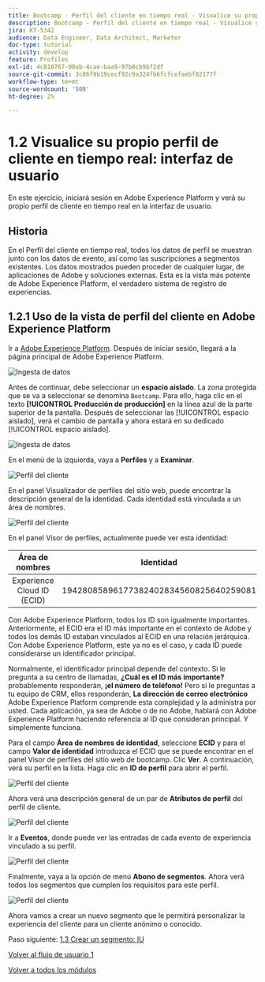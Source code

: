 ```yaml
---
title: Bootcamp - Perfil del cliente en tiempo real - Visualice su propio perfil del cliente en tiempo real - IU
description: Bootcamp - Perfil del cliente en tiempo real - Visualice su propio perfil del cliente en tiempo real - IU
jira: KT-5342
audience: Data Engineer, Data Architect, Marketer
doc-type: tutorial
activity: develop
feature: Profiles
exl-id: 4c810767-00ab-4cae-baa9-97b0cb9bf2df
source-git-commit: 3c86f9b19cecf92c9a324fb6fcfcefaebf82177f
workflow-type: tm+mt
source-wordcount: '508'
ht-degree: 2%

---
```


# 1.2 Visualice su propio perfil de cliente en tiempo real: interfaz de usuario

En este ejercicio, iniciará sesión en Adobe Experience Platform y verá su propio perfil de cliente en tiempo real en la interfaz de usuario.

## Historia

En el Perfil del cliente en tiempo real, todos los datos de perfil se muestran junto con los datos de evento, así como las suscripciones a segmentos existentes. Los datos mostrados pueden proceder de cualquier lugar, de aplicaciones de Adobe y soluciones externas. Esta es la vista más potente de Adobe Experience Platform, el verdadero sistema de registro de experiencias.

## 1.2.1 Uso de la vista de perfil del cliente en Adobe Experience Platform

Ir a [Adobe Experience Platform](https://experience.adobe.com/platform). Después de iniciar sesión, llegará a la página principal de Adobe Experience Platform.

![Ingesta de datos](./images/home.png)

Antes de continuar, debe seleccionar un **espacio aislado**. La zona protegida que se va a seleccionar se denomina ``Bootcamp``. Para ello, haga clic en el texto **[!UICONTROL Producción de producción]** en la línea azul de la parte superior de la pantalla. Después de seleccionar las [!UICONTROL espacio aislado], verá el cambio de pantalla y ahora estará en su dedicado [!UICONTROL espacio aislado].

![Ingesta de datos](./images/sb1.png)

En el menú de la izquierda, vaya a **Perfiles** y a **Examinar**.

![Perfil del cliente](./images/homemenu.png)

En el panel Visualizador de perfiles del sitio web, puede encontrar la descripción general de la identidad. Cada identidad está vinculada a un área de nombres.

![Perfil del cliente](./images/identities.png)

En el panel Visor de perfiles, actualmente puede ver esta identidad:

| Área de nombres | Identidad |
|:-------------:| :---------------:|
| Experience Cloud ID (ECID) | 19428085896177382402834560825640259081 |

Con Adobe Experience Platform, todos los ID son igualmente importantes. Anteriormente, el ECID era el ID más importante en el contexto de Adobe y todos los demás ID estaban vinculados al ECID en una relación jerárquica. Con Adobe Experience Platform, este ya no es el caso, y cada ID puede considerarse un identificador principal.

Normalmente, el identificador principal depende del contexto. Si le pregunta a su centro de llamadas, **¿Cuál es el ID más importante?** probablemente responderán, **¡el número de teléfono!** Pero si le preguntas a tu equipo de CRM, ellos responderán, **La dirección de correo electrónico**  Adobe Experience Platform comprende esta complejidad y la administra por usted. Cada aplicación, ya sea de Adobe o de no Adobe, hablará con Adobe Experience Platform haciendo referencia al ID que consideran principal. Y simplemente funciona.

Para el campo **Área de nombres de identidad**, seleccione **ECID** y para el campo **Valor de identidad** introduzca el ECID que se puede encontrar en el panel Visor de perfiles del sitio web de bootcamp. Clic **Ver**. A continuación, verá su perfil en la lista. Haga clic en **ID de perfil** para abrir el perfil.

![Perfil del cliente](./images/popupecid.png)

Ahora verá una descripción general de un par de **Atributos de perfil** del perfil de cliente.

![Perfil del cliente](./images/profile.png)

Ir a **Eventos**, donde puede ver las entradas de cada evento de experiencia vinculado a su perfil.

![Perfil del cliente](./images/profileee.png)

Finalmente, vaya a la opción de menú **Abono de segmentos**. Ahora verá todos los segmentos que cumplen los requisitos para este perfil.

![Perfil del cliente](./images/profileseg.png)

Ahora vamos a crear un nuevo segmento que le permitirá personalizar la experiencia del cliente para un cliente anónimo o conocido.

Paso siguiente: [1.3 Crear un segmento: IU](./ex3.md)

[Volver al flujo de usuario 1](./uc1.md)

[Volver a todos los módulos](../../overview.md)
